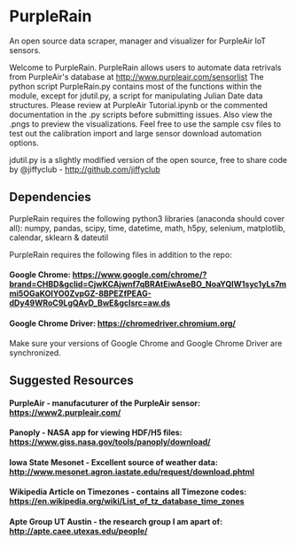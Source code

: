 # PurpleRain
An open source data scraper, manager and visualizer for PurpleAir IoT sensors.

Welcome to PurpleRain. PurpleRain allows users to automate data retrivals from PurpleAir's database at http://www.purpleair.com/sensorlist
The python script PurpleRain.py contains most of the functions within the module, except for jdutil.py, a script for manipulating Julian
Date data structures. Please review at PurpleAir Tutorial.ipynb or the commented documentation in the .py scripts before submitting
issues. Also view the .pngs to preview the visualizations. Feel free to use the sample csv files to test out the calibration import
and large sensor download automation options.

jdutil.py is a slightly modified version of the open source, free to share code by @jiffyclub - http://github.com/jiffyclub



## Dependencies
PurpleRain requires the following python3 libraries (anaconda should cover all):
numpy, pandas, scipy, time, datetime, math, h5py, selenium, matplotlib, calendar, sklearn & dateutil

PurpleRain requires the following files in addition to the repo:

#### Google Chrome: https://www.google.com/chrome/?brand=CHBD&gclid=CjwKCAjwnf7qBRAtEiwAseBO_NoaYQIW1syc1yLs7mmi5OGaKOIYO0ZvpGZ-8BPEZfPEAG-dDy49WRoC9LgQAvD_BwE&gclsrc=aw.ds

#### Google Chrome Driver: https://chromedriver.chromium.org/

Make sure your versions of Google Chrome and Google Chrome Driver are synchronized.

## Suggested Resources
#### PurpleAir - manufacuturer of the PurpleAir sensor: https://www2.purpleair.com/
#### Panoply - NASA app for viewing HDF/H5 files: https://www.giss.nasa.gov/tools/panoply/download/
#### Iowa State Mesonet - Excellent source of weather data: http://www.mesonet.agron.iastate.edu/request/download.phtml
#### Wikipedia Article on Timezones - contains all Timezone codes: https://en.wikipedia.org/wiki/List_of_tz_database_time_zones
#### Apte Group UT Austin - the research group I am apart of: http://apte.caee.utexas.edu/people/
